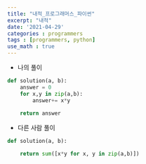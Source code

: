 ```yaml
---
title: "내적_프로그래머스_파이썬"
excerpt: "내적"
date: '2021-04-29'
categories : programmers
tags : [programmers, python]
use_math : true
---
```




* 나의 풀이


```python
def solution(a, b):
    answer = 0
    for x,y in zip(a,b):
        answer+= x*y
        
    return answer
```

* 다른 사람 풀이


```python
def solution(a, b):

    return sum([x*y for x, y in zip(a,b)])
```
